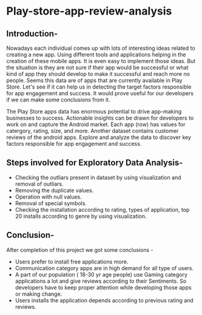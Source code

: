 # Play-store-app-review-analysis
## Introduction-
Nowadays each individual comes up with lots of interesting ideas related to creating a new app. Using different tools and applications helping in the creation of these mobile apps. It is even easy to implement those ideas. But the situation is they are not sure if their app would be successful or what kind of app they should develop to make it successful and reach more no people. Seems this data are of apps that are currently available in Play Store. Let's see if it can help us in detecting the target factors responsible for app engagement and success. It would prove useful for our developers if we can make some conclusions from it.

The Play Store apps data has enormous potential to drive app-making businesses to success. Actionable insights can be drawn for developers to work on and capture the Android market. Each app (row) has values for catergory, rating, size, and more. Another dataset contains customer reviews of the android apps. Explore and analyze the data to discover key factors responsible for app engagement and success.

## Steps involved for Exploratory Data Analysis-
* Checking the outliars present in dataset by using visualization and removal of outliars.
* Removing the duplicate values.
* Operation with null values.
* Removal of special symbols.
* Checking the installation according to rating, types of application, top 20 installs according to genre by using visualization.

## Conclusion-
After completion of this project we got some conclusions -

* Users prefer to install free applications more.
* Communication category apps are in high demand for all type of users.
* A part of our population ( 18-30 yr age people) use Gaming category applications a lot and give reviews according to their Sentiments. So developers have to keep proper attention while developing those apps or making change.
* Users installs the application depends according to previous rating and reviews.
